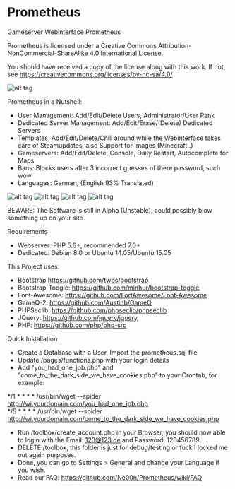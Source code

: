 # Prometheus
Gameserver Webinterface Prometheus

Prometheus is licensed under a
Creative Commons Attribution-NonCommercial-ShareAlike 4.0 International License.

You should have received a copy of the license along with this
work. If not, see https://creativecommons.org/licenses/by-nc-sa/4.0/

![alt tag](https://upload.wikimedia.org/wikipedia/commons/thumb/1/12/Cc-by-nc-sa_icon.svg/120px-Cc-by-nc-sa_icon.svg.png)

Prometheus in a Nutshell:

- User Management: Add/Edit/Delete Users, Administrator/User Rank
- Dedicated Server Management: Add/Edit/Erase/(Delete) Dedicated Servers
- Templates: Add/Edit/Delete/Chill around while the Webinterface takes care of Steamupdates, also Support for Images (Minecraft..)
- Gameservers: Add/Edit/Delete, Console, Daily Restart, Autocomplete for Maps
- Bans: Blocks users after 3 incorrect guesses of there password, such wow
- Languages: German, (English 93% Translated)

![alt tag](http://i.imgur.com/p4SbBwU.png)
![alt tag](http://i.imgur.com/3EwHtF5.png)
![alt tag](http://i.imgur.com/2Zxk0ub.png)
![alt tag](http://i.imgur.com/Gp9j9cm.png)

BEWARE: The Software is still in Alpha (Unstable), could possibly blow something up on your site

Requirements
- Webserver: PHP 5.6+, recommended 7.0+
- Dedicated: Debian 8.0 or Ubuntu 14.05/Ubuntu 15.05

This Project uses:
- Bootstrap https://github.com/twbs/bootstrap
- Bootstrap-Toogle: https://github.com/minhur/bootstrap-toggle
- Font-Awesome: https://github.com/FortAwesome/Font-Awesome
- GameQ-2: https://github.com/Austinb/GameQ
- PHPSeclib: https://github.com/phpseclib/phpseclib
- JQuery: https://github.com/jquery/jquery
- PHP: https://github.com/php/php-src

Quick Installation

- Create a Database with a User, Import the prometheus.sql file
- Update /pages/functions.php with your login details
- Add "you_had_one_job.php" and "come_to_the_dark_side_we_have_cookies.php" to your Crontab, for example:

*/1 * * * * /usr/bin/wget --spider http://wi.yourdomain.com/you_had_one_job.php <br />
*/5 * * * * /usr/bin/wget --spider http://wi.yourdomain.com/come_to_the_dark_side_we_have_cookies.php

- Run /toolbox/create_account.php in your Browser, you should now able to login with the Email: 123@123.de and Password: 123456789
- DELETE /toolbox, this folder is just for debug/testing or fuck I locked me out again purposes.
- Done, you can go to Settings > General and change your Language if you wish.
- Read our FAQ: https://github.com/Ne00n/Prometheus/wiki/FAQ
